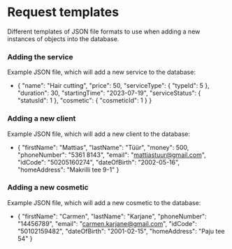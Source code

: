 # Request templates
 Different templates of JSON file formats to use when adding a new
 instances of objects into the database.

### Adding the service
Example JSON file, which will add a new service to the database:
 - {
   "name": "Hair cutting",
   "price": 50,
   "serviceType": {
   "typeId": 5
   },
   "duration": 30,
   "startingTime": "2023-07-19",
   "serviceStatus": {
   "statusId": 1
   },
   "cosmetic": {
   "cosmeticId": 1
   }
   }

### Adding a new client
Example JSON file, which will add a new client to the database:
 - {
   "firstName": "Mattias",
   "lastName": "Tüür",
   "money": 500,
   "phoneNumber": "5361 8143",
   "email": "mattiastuur@gmail.com",
   "idCode": "50205160274",
   "dateOfBirth": "2002-05-16",
   "homeAddress": "Makrilli tee 9-1"
   }

### Adding a new cosmetic
Example JSON file, which will add a new cosmetic to the database:
- {
  "firstName": "Carmen",
  "lastName": "Karjane",
  "phoneNumber": "14456789",
  "email": "carmen.karjane@gmail.com",
  "idCode": "50102159482",
  "dateOfBirth": "2001-02-15",
  "homeAddress": "Paju tee 54"
  }
